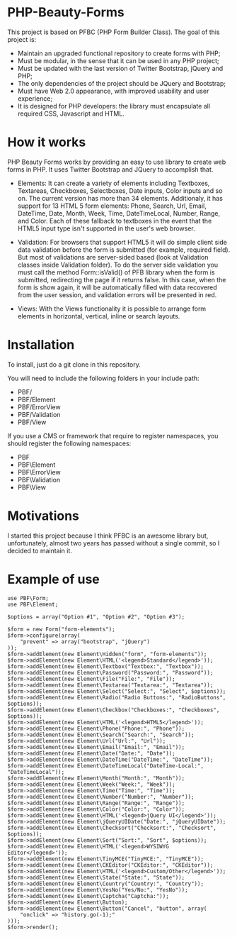 PHP-Beauty-Forms
================

This project is based on PFBC (PHP Form Builder Class). The goal of this project is:

* Maintain an upgraded functional repository to create forms with PHP;
* Must be modular, in the sense that it can be used in any PHP project;
* Must be updated with the last version of Twitter Bootstrap, jQuery and PHP;
* The only dependencies of the project should be JQuery and Bootstrap;
* Must have Web 2.0 appearance, with improved usability and user experience;
* It is designed for PHP developers: the library must encapsulate all required CSS, Javascript and HTML.

How it works
================

PHP Beauty Forms works by providing an easy to use library to create web forms in PHP. It uses Twitter Bootstrap and JQuery to accomplish that.

* Elements: It can create a variety of elements including Textboxes, Textareas, Checkboxes, Selectboxes, Date inputs, Color inputs and so on. The current version has more than 34 elements. Additionaly, it has support for 13 HTML 5 form elements: Phone, Search, Url, Email, DateTime, Date, Month, Week, Time, DateTimeLocal, Number, Range, and Color. Each of these fallback to textboxes in the event that the HTML5 input type isn't supported in the user's web browser. 

* Validation: For browsers that support HTML5 it will do simple client side data validation before the form is submitted (for example, required field). But most of validations are server-sided based (look at Validation classes inside Validation folder). To do the server side validation you must call the method Form::isValid() of PFB library when the form is submitted, redirecting the page if it returns false. In this case, when the form is show again, it will be automatically filled with data recovered from the user session, and validation errors will be presented in red.

* Views: With the Views functionality it is possible to arrange form elements in horizontal, vertical, inline or search layouts.

Installation
============

To install, just do a git clone in this repository.

You will need to include the following folders in your include path:

- PBF/
- PBF/Element
- PBF/ErrorView
- PBF/Validation
- PBF/View

If you use a CMS or framework that require to register namespaces, you should register the following namespaces:

- PBF
- PBF\Element
- PBF\ErrorView
- PBF\Validation
- PBF\View

Motivations
===========

I started this project because I think PFBC is an awesome library but, unfortunately, almost two years has passed without a single commit, so I decided to maintain it.

Example of use
==============

    use PBF\Form;
    use PBF\Element;

    $options = array("Option #1", "Option #2", "Option #3");

    $form = new Form("form-elements");
    $form->configure(array(
        "prevent" => array("bootstrap", "jQuery")
    ));
    $form->addElement(new Element\Hidden("form", "form-elements"));
    $form->addElement(new Element\HTML('<legend>Standard</legend>'));
    $form->addElement(new Element\Textbox("Textbox:", "Textbox"));
    $form->addElement(new Element\Password("Password:", "Password"));
    $form->addElement(new Element\File("File:", "File"));
    $form->addElement(new Element\Textarea("Textarea:", "Textarea"));
    $form->addElement(new Element\Select("Select:", "Select", $options));
    $form->addElement(new Element\Radio("Radio Buttons:", "RadioButtons", $options));
    $form->addElement(new Element\Checkbox("Checkboxes:", "Checkboxes", $options));
    $form->addElement(new Element\HTML('<legend>HTML5</legend>'));
    $form->addElement(new Element\Phone("Phone:", "Phone"));
    $form->addElement(new Element\Search("Search:", "Search"));
    $form->addElement(new Element\Url("Url:", "Url"));
    $form->addElement(new Element\Email("Email:", "Email"));
    $form->addElement(new Element\Date("Date:", "Date"));
    $form->addElement(new Element\DateTime("DateTime:", "DateTime"));
    $form->addElement(new Element\DateTimeLocal("DateTime-Local:", "DateTimeLocal"));
    $form->addElement(new Element\Month("Month:", "Month"));
    $form->addElement(new Element\Week("Week:", "Week"));
    $form->addElement(new Element\Time("Time:", "Time"));
    $form->addElement(new Element\Number("Number:", "Number"));
    $form->addElement(new Element\Range("Range:", "Range"));
    $form->addElement(new Element\Color("Color:", "Color"));
    $form->addElement(new Element\HTML('<legend>jQuery UI</legend>'));
    $form->addElement(new Element\jQueryUIDate("Date:", "jQueryUIDate"));
    $form->addElement(new Element\Checksort("Checksort:", "Checksort", $options));
    $form->addElement(new Element\Sort("Sort:", "Sort", $options));
    $form->addElement(new Element\HTML('<legend>WYSIWYG Editor</legend>'));
    $form->addElement(new Element\TinyMCE("TinyMCE:", "TinyMCE"));
    $form->addElement(new Element\CKEditor("CKEditor:", "CKEditor"));
    $form->addElement(new Element\HTML('<legend>Custom/Other</legend>'));
    $form->addElement(new Element\State("State:", "State"));
    $form->addElement(new Element\Country("Country:", "Country"));
    $form->addElement(new Element\YesNo("Yes/No:", "YesNo"));
    $form->addElement(new Element\Captcha("Captcha:"));
    $form->addElement(new Element\Button);
    $form->addElement(new Element\Button("Cancel", "button", array(
        "onclick" => "history.go(-1);"
    )));
    $form->render();
